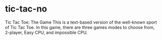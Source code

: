 # tic-tac-no
Tic Tac Toe: The Game
This is a text-based version of the well-known sport of Tic Tac Toe. In this game, there are three games modes to choose from, 2-player, Easy CPU, and impossible CPU.
